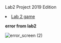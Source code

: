 Lab2 Project 2019 Edition 

<li><a href="lab2_1/index.html">Lab 2 game</a></li>

**error from lab2**

![error_screen (2)](https://user-images.githubusercontent.com/58943138/103498937-fa75d380-4e78-11eb-8550-49f164f0f42d.png)


